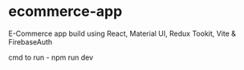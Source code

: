# ecommerce-app
E-Commerce app build using React, Material UI, Redux Tookit, Vite & FirebaseAuth

cmd to run - npm run dev
